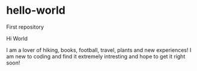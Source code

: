 # hello-world
First repository

Hi World

I am a lover of hiking, books, football, travel, plants and new experiences! 
I am new to coding and find it extremely intresting and hope to get it right soon!
